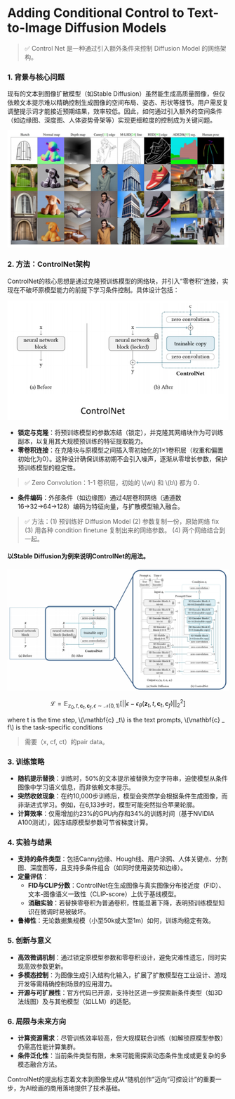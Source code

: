 # Adding Conditional Control to Text-to-Image Diffusion Models

> &#x2705; Control Net 是一种通过引入额外条件来控制 Diffusion Model 的网络架构。 

### 1. **背景与核心问题**
现有的文本到图像扩散模型（如Stable Diffusion）虽然能生成高质量图像，但仅依赖文本提示难以精确控制生成图像的空间布局、姿态、形状等细节。用户需反复调整提示词才能接近预期结果，效率较低。因此，如何通过引入额外的空间条件（如边缘图、深度图、人体姿势骨架等）实现更细粒度的控制成为关键问题。

![](./assets/08-28.png)

### 2. **方法：ControlNet架构**
ControlNet的核心思想是通过克隆预训练模型的网络块，并引入“零卷积”连接，实现在不破坏原模型能力的前提下学习条件控制。具体设计包括：

![](./assets/D2-58.png) 

- **锁定与克隆**：将预训练模型的参数冻结（锁定），并克隆其网络块作为可训练副本，以复用其大规模预训练的特征提取能力。
- **零卷积连接**：在克隆块与原模型之间插入零初始化的1×1卷积层（权重和偏置初始化为0）。这种设计确保训练初期不会引入噪声，逐渐从零增长参数，保护预训练模型的稳定性。

> &#x2705; Zero Convolution：1-1 卷积层，初始的 \\(w\\) 和 \\(b\\) 都为 0．   

- **条件编码**：外部条件（如边缘图）通过4层卷积网络（通道数16→32→64→128）编码为特征向量，与扩散模型输入融合。

> &#x2705; 方法：(1) 预训练好 Diffusion Model (2) 参数复制一份，原始网络 fix (3) 用各种 condition finetune 复制出来的网络参数。 (4) 两个网络结合到一起。   

#### 以Stable Diffusion为例来说明ControlNet的用法。

![](./assets/08-27.png)

$$
\mathcal{L} =\mathbb{E} _ {\mathbb{z}_0,t,\mathbf{c} _ t,\mathbf{c} _ f,\epsilon \sim \mathcal{N} (0,1)}[||\epsilon -\epsilon _\theta (\mathbf{z} _ t,t,\mathbf{c} _ t,\mathbf{c}_f)||^2_2] 
$$

where t is the time step, \\(\mathbf{c} _t\\) is the text prompts, \\(\mathbf{c} _ f\\) is the task-specific conditions    

> 需要（x, cf, ct）的pair data。  

### 3. **训练策略**
- **随机提示替换**：训练时，50%的文本提示被替换为空字符串，迫使模型从条件图像中学习语义信息，而非依赖文本提示。
- **突然收敛现象**：在约10,000步训练后，模型会突然学会根据条件生成图像，而非渐进式学习。例如，在6,133步时，模型可能突然拟合苹果轮廓。
- **计算效率**：仅需增加约23%的GPU内存和34%的训练时间（基于NVIDIA A100测试），因冻结原模型参数可节省梯度计算。

### 4. **实验与结果**
- **支持的条件类型**：包括Canny边缘、Hough线、用户涂鸦、人体关键点、分割图、深度图等，且支持多条件组合（如同时使用姿势和边缘）。
- **定量评估**：
  - **FID与CLIP分数**：ControlNet在生成图像与真实图像分布接近度（FID）、文本-图像语义一致性（CLIP-score）上优于基线模型。
  - **消融实验**：若替换零卷积为普通卷积，性能显著下降，表明预训练模型知识在微调时易被破坏。
- **鲁棒性**：无论数据集规模（小至50k或大至1m）如何，训练均稳定有效。

### 5. **创新与意义**
- **高效微调机制**：通过锁定原模型参数和零卷积设计，避免灾难性遗忘，同时实现高效参数更新。
- **多模态控制**：为图像生成引入结构化输入，扩展了扩散模型在工业设计、游戏开发等需精确控制场景的应用潜力。
- **开源与可扩展性**：官方代码已开源，支持社区进一步探索新条件类型（如3D法线图）及与其他模型（如LLM）的适配。

### 6. **局限与未来方向**
- **计算资源需求**：尽管训练效率较高，但大规模联合训练（如解锁原模型参数）仍需高性能计算集群。
- **条件泛化性**：当前条件类型有限，未来可能需探索动态条件生成或更复杂的多模态融合方法。

ControlNet的提出标志着文本到图像生成从“随机创作”迈向“可控设计”的重要一步，为AI绘画的商用落地提供了技术基础。